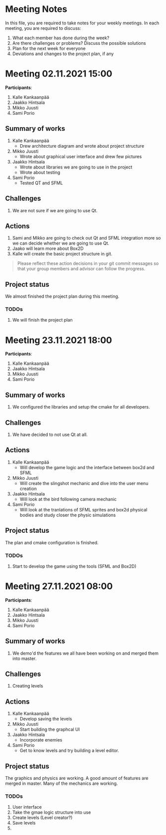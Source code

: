# Meeting Notes
In this file, you are required to take notes for your weekly meetings. 
In each meeting, you are required to discuss:

1. What each member has done during the week?
2. Are there challenges or problems? Discuss the possible solutions
3. Plan for the next week for everyone
4. Deviations and changes to the project plan, if any


# Meeting 02.11.2021 15:00

**Participants**: 
1. Kalle Kankaanpää
2. Jaakko Hintsala
3. Mikko Juusti
4. Sami Porio

## Summary of works
1. Kalle Kankaanpää
    - Drew architecture diagram and wrote about project structure
2. Mikko Juusti
    - Wrote about graphical user interface and drew few pictures
3. Jaakko Hintsala
    - Wrote about libraries we are going to use in the project
    - Wrote about testing
4. Sami Porio
    - Tested QT and SFML

## Challenges

1. We are not sure if we are going to use Qt.

## Actions
1. Sami and Mikko are going to check out Qt and SFML integration more so we can decide whether we are going to use Qt.
2. Jaako will learn more about Box2D
3. Kalle will create the basic project structure in git.

> Please reflect these action decisions in your git commit messages so that 
> your group members and advisor can follow the progress.

## Project status 
We almost finished the project plan during this meeting.

### TODOs
1. We will finish the project plan





# Meeting 23.11.2021 18:00

**Participants**: 
1. Kalle Kankaanpää
2. Jaakko Hintsala
3. Mikko Juusti
4. Sami Porio

## Summary of works
1. We configured the libraries and setup the cmake for all developers.

## Challenges

1. We have decided to not use Qt at all.

## Actions
1. Kalle Kankaanpää
    - Will develop the game logic and the interface between box2d and SFML
2. Mikko Juusti
    - Will create the slingshot mechanic and dive into the user menu creation
3. Jaakko Hintsala
    - Will look at the bird following camera mechanic
4. Sami Porio
    - Will look at the tranlations of SFML sprites and box2d physical bodies and study closer the physic simulations

## Project status 
The plan and cmake configuration is finished.

### TODOs
1. Start to develop the game using the tools (SFML and Box2D)




# Meeting 27.11.2021 08:00

**Participants**: 
1. Kalle Kankaanpää
2. Jaakko Hintsala
3. Mikko Juusti
4. Sami Porio

## Summary of works
1. We demo'd the features we all have been working on and merged them into master.

## Challenges

1. Creating levels

## Actions
1. Kalle Kankaanpää
    - Develop saving the levels
2. Mikko Juusti
    - Start building the graphcal UI
3. Jaakko Hintsala
    - Incorporate enemies
4. Sami Porio
    - Get to know levels and try building a level editor.

## Project status 
The graphics and physics are working. A good amount of features are merged in master. Many of the mechanics are working.

### TODOs
1. User interface
2. Take the gmae logic structure into use
3. Create levels (Level creator?)
4. Save levels
5. 